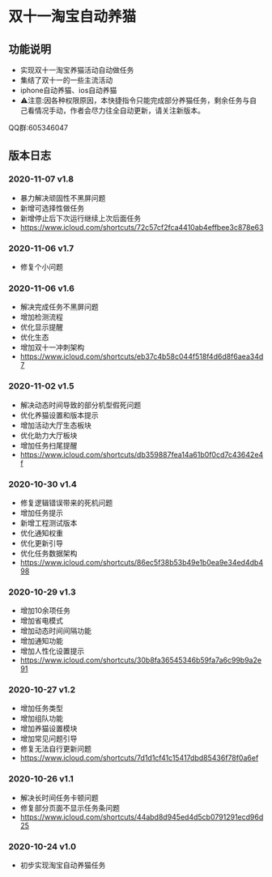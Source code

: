 # 双十一淘宝自动养猫

## 功能说明

* 实现双十一淘宝养猫活动自动做任务
* 集结了双十一的一些主流活动
* iphone自动养猫、ios自动养猫
* ⚠️注意:因各种权限原因，本快捷指令只能完成部分养猫任务，剩余任务与自己看情况手动，作者会尽力往全自动更新，请关注新版本。

QQ群:605346047

## 版本日志

### 2020-11-07 v1.8
* 暴力解决顽固性不黑屏问题
* 新增可选择性做任务
* 新增停止后下次运行继续上次后面任务
* https://www.icloud.com/shortcuts/72c57cf2fca4410ab4effbee3c878e63

### 2020-11-06 v1.7
* 修复个小问题

### 2020-11-06 v1.6
* 解决完成任务不黑屏问题
* 增加检测流程
* 优化显示提醒
* 优化生态
* 增加双十一冲刺架构
* https://www.icloud.com/shortcuts/eb37c4b58c044f518f4d6d8f6aea34d7

### 2020-11-02 v1.5
* 解决动态时间导致的部分机型假死问题
* 优化养猫设置和版本提示
* 增加活动大厅生态板块
* 优化助力大厅板块
* 增加任务扫尾提醒
* https://www.icloud.com/shortcuts/db359887fea14a61b0f0cd7c43642e4f

### 2020-10-30 v1.4
* 修复逻辑错误带来的死机问题
* 增加任务提示
* 新增工程测试版本
* 优化通知权重
* 优化更新引导
* 优化任务数据架构
* https://www.icloud.com/shortcuts/86ec5f38b53b49e1b0ea9e34ed4db498

### 2020-10-29 v1.3
* 增加10余项任务
* 增加省电模式
* 增加动态时间间隔功能
* 增加通知功能
* 增加人性化设置提示
* https://www.icloud.com/shortcuts/30b8fa36545346b59fa7a6c99b9a2e91

### 2020-10-27 v1.2
* 增加任务类型
* 增加组队功能
* 增加养猫设置模块
* 增加常见问题引导
* 修复无法自行更新问题
* https://www.icloud.com/shortcuts/7d1d1cf41c15417dbd85436f78f0a6ef

### 2020-10-26 v1.1
* 解决长时间任务卡顿问题
* 修复部分页面不显示任务条问题
* https://www.icloud.com/shortcuts/44abd8d945ed4d5cb0791291ecd96d25

### 2020-10-24 v1.0
* 初步实现淘宝自动养猫任务
